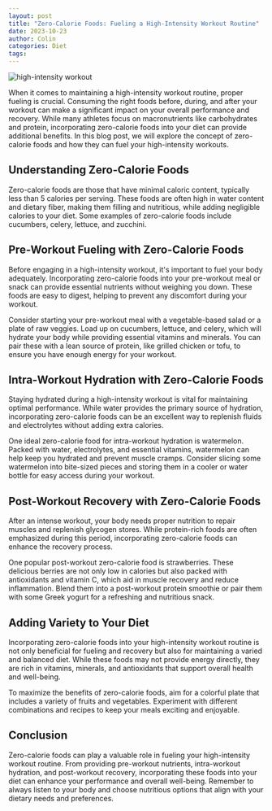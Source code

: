 ```yaml
---
layout: post
title: "Zero-Calorie Foods: Fueling a High-Intensity Workout Routine"
date: 2023-10-23
author: Colin
categories: Diet
tags: 
---
```


![high-intensity workout](https://source.unsplash.com/1600x900/?fitness)

When it comes to maintaining a high-intensity workout routine, proper fueling is crucial. Consuming the right foods before, during, and after your workout can make a significant impact on your overall performance and recovery. While many athletes focus on macronutrients like carbohydrates and protein, incorporating zero-calorie foods into your diet can provide additional benefits. In this blog post, we will explore the concept of zero-calorie foods and how they can fuel your high-intensity workouts.

## Understanding Zero-Calorie Foods

Zero-calorie foods are those that have minimal caloric content, typically less than 5 calories per serving. These foods are often high in water content and dietary fiber, making them filling and nutritious, while adding negligible calories to your diet. Some examples of zero-calorie foods include cucumbers, celery, lettuce, and zucchini.

## Pre-Workout Fueling with Zero-Calorie Foods

Before engaging in a high-intensity workout, it's important to fuel your body adequately. Incorporating zero-calorie foods into your pre-workout meal or snack can provide essential nutrients without weighing you down. These foods are easy to digest, helping to prevent any discomfort during your workout.

Consider starting your pre-workout meal with a vegetable-based salad or a plate of raw veggies. Load up on cucumbers, lettuce, and celery, which will hydrate your body while providing essential vitamins and minerals. You can pair these with a lean source of protein, like grilled chicken or tofu, to ensure you have enough energy for your workout.

## Intra-Workout Hydration with Zero-Calorie Foods

Staying hydrated during a high-intensity workout is vital for maintaining optimal performance. While water provides the primary source of hydration, incorporating zero-calorie foods can be an excellent way to replenish fluids and electrolytes without adding extra calories.

One ideal zero-calorie food for intra-workout hydration is watermelon. Packed with water, electrolytes, and essential vitamins, watermelon can help keep you hydrated and prevent muscle cramps. Consider slicing some watermelon into bite-sized pieces and storing them in a cooler or water bottle for easy access during your workout.

## Post-Workout Recovery with Zero-Calorie Foods

After an intense workout, your body needs proper nutrition to repair muscles and replenish glycogen stores. While protein-rich foods are often emphasized during this period, incorporating zero-calorie foods can enhance the recovery process.

One popular post-workout zero-calorie food is strawberries. These delicious berries are not only low in calories but also packed with antioxidants and vitamin C, which aid in muscle recovery and reduce inflammation. Blend them into a post-workout protein smoothie or pair them with some Greek yogurt for a refreshing and nutritious snack.

## Adding Variety to Your Diet

Incorporating zero-calorie foods into your high-intensity workout routine is not only beneficial for fueling and recovery but also for maintaining a varied and balanced diet. While these foods may not provide energy directly, they are rich in vitamins, minerals, and antioxidants that support overall health and well-being.

To maximize the benefits of zero-calorie foods, aim for a colorful plate that includes a variety of fruits and vegetables. Experiment with different combinations and recipes to keep your meals exciting and enjoyable.

## Conclusion

Zero-calorie foods can play a valuable role in fueling your high-intensity workout routine. From providing pre-workout nutrients, intra-workout hydration, and post-workout recovery, incorporating these foods into your diet can enhance your performance and overall well-being. Remember to always listen to your body and choose nutritious options that align with your dietary needs and preferences.